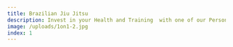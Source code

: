 ```yaml
---
title: Brazilian Jiu Jitsu
description: Invest in your Health and Training  with one of our Personal Training Packages.
image: /uploads/1on1-2.jpg
index: 1
---
```

